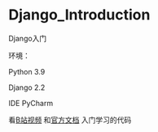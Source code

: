 # Django_Introduction
Django入门

环境：

Python 3.9

Django 2.2

IDE PyCharm

看[B站视频](https://www.bilibili.com/video/av583565561) 和[官方文档](https://docs.djangoproject.com/zh-hans/2.2/) 入门学习的代码
